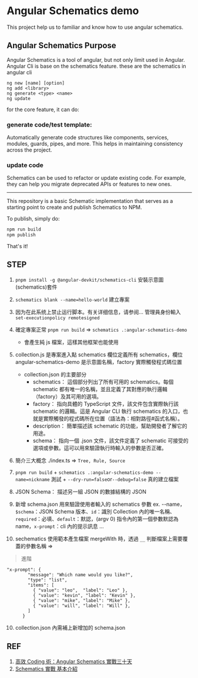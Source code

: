 # Angular Schematics demo

This project help us to familiar and know how to use angular schematics.

## Angular Schematics Purpose

Angular Schematics is a tool of angular, but not only limit used in Angular.
Angular Cli is base on the schematics feature.
these are the schematics in angular cli
```
ng new [name] [option]
ng add <library>
ng generate <type> <name>
ng update
``` 
for the core feature, it can do:

### generate code/test template:
  
Automatically generate code structures like components, services, modules, guards, pipes, and more. This helps in maintaining consistency across the project.

### update code

Schematics can be used to refactor or update existing code. For example, they can help you migrate deprecated APIs or features to new ones.


---

This repository is a basic Schematic implementation that serves as a starting point to create and publish Schematics to NPM.

To publish, simply do:

```bash
npm run build
npm publish
```

That's it!

## STEP

1. `pnpm install -g @angular-devkit/schematics-cli` 安裝示意圖(schematics)套件
2. `schematics blank --name=hello-world` 建立專案
3. 因为在此系统上禁止运行脚本。有关详细信息，请参阅... 管理員身份輸入 `set-executionpolicy remotesigned`
4. 確定專案正常 `pnpm run build` => `schematics .:angular-schematics-demo`
    - 會產生純 js 檔案，這樣其他框架也能使用

5. collection.js 是專案進入點 schematics 欄位定義所有 schematics，欄位 angular-schematics-demo 是示意圖名稱，factory 實際觸發程式碼位置
   - collection.json 的主要部分
     - schematics：
這個部分列出了所有可用的 schematics。每個 schematic 都有唯一的名稱，並且定義了其對應的執行邏輯（factory）及其可用的選項。
     - factory：
      指向具體的 TypeScript 文件，該文件包含實際執行該 schematic 的邏輯。這是 Angular CLI 執行 schematics 的入口，也就是實際觸發的程式碼所在位置（語法為：相對路徑#函式名稱）。
     - description：
      簡單描述該 schematic 的功能，幫助開發者了解它的用途。
     - schema：
      指向一個 .json 文件，該文件定義了 schematic 可接受的選項或參數。這可以用來驗證執行時輸入的參數是否正確。
1. 簡介三大概念 ./index.ts => `Tree, Rule, Source`
2. `pnpm run build` + `schematics .:angular-schematics-demo --name=nickname` 測試 + `--dry-run=false`or`--debug=false` 真的建立檔案
3. JSON Schema： 描述另一組 JSON 的數據結構的 JSON
4.  新增 schema.json 用來驗證使用者輸入的 schematics 參數 ex. --name，`$schema`：JSON Schema 版本、`id`：識別 Collection 內的唯一名稱、`required`：必填、`default`：默認，(argv 0) 指令內的第一個參數默認為 name，`x-prompt`：cli 內的提示訊息  ...
5.  sechematics 使用範本產生檔案 mergeWith 時，透過 `__` 判斷檔案上需要覆蓋的參數名稱 => 

> 進階

```
"x-prompt": {
        "message": "Which name would you like?",
        "type": "list",
        "items": [
          { "value": "leo",  "label": "Leo" },
          { "value": "kevin", "label": "Kevin" },
          { "value": "mike", "label": "Mike" },
          { "value": "will", "label": "Will" },
        ]
      }
```

10. collection.json 內需補上新增加的 schema.json

## REF

1. [高效 Coding 術：Angular Schematics 實戰三十天](https://ithelp.ithome.com.tw/users/20090728/ironman/2149)
2. [Schematics 實戰 基本介紹](https://fullstackladder.dev/blog/2019/11/30/schematics-workshop-01-intro/)